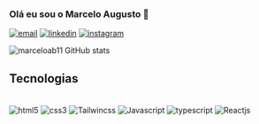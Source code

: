 

### Olá eu sou o Marcelo Augusto 👋

[![email](https://img.shields.io/badge/Gmail-D14836?style=for-the-badge&logo=gmail&logoColor=white)](mailto:marceloab31dev@gmail.com)
[![linkedin](https://img.shields.io/badge/LinkedIn-0077B5?style=for-the-badge&logo=linkedin&logoColor=white)](https://www.linkedin.com/in/marcelo-augusto-4b690a28a/)
[![instagram](https://img.shields.io/badge/Instagram-E4405F?style=for-the-badge&logo=instagram&logoColor=white
)](https://www.instagram.com/marcelo_ab11/)

![marceloab11 GitHub stats](https://github-readme-stats.vercel.app/api?username=marceloab11&show_icons=true&theme=radical)

## Tecnologias

<div style="display: inline_block"><br/>
<img align="center" alt="html5" src="https://img.shields.io/badge/HTML5-E34F26?style=for-the-badge&logo=html5&logoColor=white"/>
<img align="center" alt="css3" src="https://img.shields.io/badge/CSS3-1572B6?style=for-the-badge&logo=css3&logoColor=white"/>
<img align="center" alt="Tailwincss" src="https://img.shields.io/badge/Tailwind_CSS-38B2AC?style=for-the-badge&logo=tailwind-css&logoColor=white"/>
  <img align="center" alt="Javascript" src="https://img.shields.io/badge/JavaScript-F7DF1E?style=for-the-badge&logo=javascript&logoColor=black"/>
  <img align="center" alt="typescript" src="https://img.shields.io/badge/TypeScript-007ACC?style=for-the-badge&logo=typescript&logoColor=white"/>
  <img align="center" alt="Reactjs" src="https://img.shields.io/badge/React-20232A?style=for-the-badge&logo=react&logoColor=61DAFB"/>
</div>
